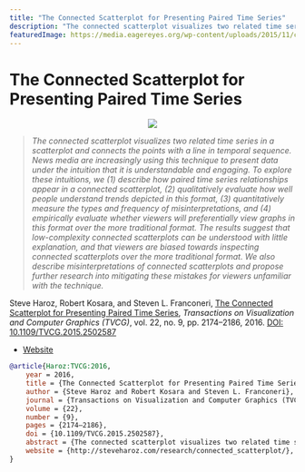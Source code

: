 ```yaml
---
title: "The Connected Scatterplot for Presenting Paired Time Series"
description: "The connected scatterplot visualizes two related time series in a scatterplot and connects the points with a line in temporal sequence. News media are increasingly using this technique to present data under the intuition that it is understandable and engaging. To explore these intuitions, we (1) describe how paired time series relationships appear in a connected scatterplot, (2) qualitatively evaluate how well people understand trends depicted in this format, (3) quantitatively measure the types and frequency of misinterpretations, and (4) empirically evaluate whether viewers will preferentially view graphs in this format over the more traditional format. The results suggest that low-complexity connected scatterplots can be understood with little explanation, and that viewers are biased towards inspecting connected scatterplots over the more traditional format. We also describe misinterpretations of connected scatterplots and propose further research into mitigating these mistakes for viewers unfamiliar with the technique."
featuredImage: https://media.eagereyes.org/wp-content/uploads/2015/11/cs-teaser.jpg
---
```


# The Connected Scatterplot for Presenting Paired Time Series

<p align="center"><img src="https://media.eagereyes.org/wp-content/uploads/2015/11/cs-teaser.jpg" /></p>

> _The connected scatterplot visualizes two related time series in a scatterplot and connects the points with a line in temporal sequence. News media are increasingly using this technique to present data under the intuition that it is understandable and engaging. To explore these intuitions, we (1) describe how paired time series relationships appear in a connected scatterplot, (2) qualitatively evaluate how well people understand trends depicted in this format, (3) quantitatively measure the types and frequency of misinterpretations, and (4) empirically evaluate whether viewers will preferentially view graphs in this format over the more traditional format. The results suggest that low-complexity connected scatterplots can be understood with little explanation, and that viewers are biased towards inspecting connected scatterplots over the more traditional format. We also describe misinterpretations of connected scatterplots and propose further research into mitigating these mistakes for viewers unfamiliar with the technique._

Steve Haroz, Robert Kosara, and Steven L. Franconeri, <a href="https://media.eagereyes.org/papers/2016/Haroz-TVCG-2016.pdf" target="_blank">The Connected Scatterplot for Presenting Paired Time Series</a>, _Transactions on Visualization and Computer Graphics (TVCG)_, vol. 22, no. 9, pp. 2174–2186, 2016. <a href="https://dx.doi.org/10.1109/TVCG.2015.2502587" target="_new">DOI: 10.1109/TVCG.2015.2502587</a>

- <a href="http://steveharoz.com/research/connected_scatterplot/">Website</a>

```bibtex
@article{Haroz:TVCG:2016,
	year = 2016,
	title = {The Connected Scatterplot for Presenting Paired Time Series},
	author = {Steve Haroz and Robert Kosara and Steven L. Franconeri},
	journal = {Transactions on Visualization and Computer Graphics (TVCG)},
	volume = {22},
	number = {9},
	pages = {2174–2186},
	doi = {10.1109/TVCG.2015.2502587},
	abstract = {The connected scatterplot visualizes two related time series in a scatterplot and connects the points with a line in temporal sequence. News media are increasingly using this technique to present data under the intuition that it is understandable and engaging. To explore these intuitions, we (1) describe how paired time series relationships appear in a connected scatterplot, (2) qualitatively evaluate how well people understand trends depicted in this format, (3) quantitatively measure the types and frequency of misinterpretations, and (4) empirically evaluate whether viewers will preferentially view graphs in this format over the more traditional format. The results suggest that low-complexity connected scatterplots can be understood with little explanation, and that viewers are biased towards inspecting connected scatterplots over the more traditional format. We also describe misinterpretations of connected scatterplots and propose further research into mitigating these mistakes for viewers unfamiliar with the technique.},
	website = {http://steveharoz.com/research/connected_scatterplot/},
}
```

